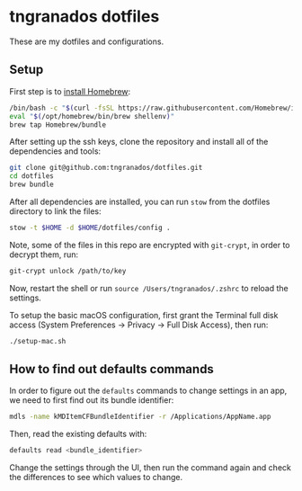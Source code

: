 # tngranados dotfiles

These are my dotfiles and configurations.

## Setup

First step is to [install Homebrew](https://brew.sh):

```zsh
/bin/bash -c "$(curl -fsSL https://raw.githubusercontent.com/Homebrew/install/HEAD/install.sh)"
eval "$(/opt/homebrew/bin/brew shellenv)"
brew tap Homebrew/bundle
```

After setting up the ssh keys, clone the repository and install all of the dependencies and tools:

```zsh
git clone git@github.com:tngranados/dotfiles.git
cd dotfiles
brew bundle
```

After all dependencies are installed, you can run `stow` from the dotfiles directory to link the files:

```zsh
stow -t $HOME -d $HOME/dotfiles/config .
```

Note, some of the files in this repo are encrypted with `git-crypt`, in order to decrypt them, run:

```zsh
git-crypt unlock /path/to/key
```

Now, restart the shell or run `source /Users/tngranados/.zshrc` to reload the settings.

To setup the basic macOS configuration, first grant the Terminal full disk access (System Preferences -> Privacy -> Full Disk Access), then run:

```zsh
./setup-mac.sh
```

## How to find out defaults commands

In order to figure out the `defaults` commands to change settings in an app, we need to first find out its bundle identifier:

```zsh
mdls -name kMDItemCFBundleIdentifier -r /Applications/AppName.app
```

Then, read the existing defaults with:

```zsh
defaults read <bundle_identifier>
```

Change the settings through the UI, then run the command again and check the differences to see which values to change.
